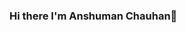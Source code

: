 ### Hi there I'm Anshuman Chauhan👋

<!--
**its7ARC/its7ARC** is a ✨ _special_ ✨ repository because its `README.md` (this file) appears on your GitHub profile.

Here are some ideas to get you started:

- 🔭 I’m currently working on making quality education accesible to All for Free.
- 🌱 I’m currently learning Machine Learning, Deep Learning, Competitive Programming and Backend web development.
- 👯 I’m looking to collaborate on multiple Web development projects.
- 💬 Ask me about anything you want to..
- 📫 How to reach me: Gmail - its7arc@gmail.com ; Instagram - https://www.instagram.com/its7arc/ 
- ⚡ Fun fact: I love to write music and play piano, guitar, harmonium and drums. 

